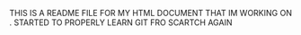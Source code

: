 THIS IS A README FILE FOR MY HTML DOCUMENT THAT IM WORKING ON .
STARTED TO PROPERLY LEARN GIT FRO SCARTCH AGAIN
